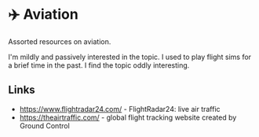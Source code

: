 # ✈️ Aviation

Assorted resources on aviation.

I'm mildly and passively interested in the topic. I used to play flight sims for a brief time in the past. I find the topic oddly interesting.

## Links

- https://www.flightradar24.com/ - FlightRadar24: live air traffic
- https://theairtraffic.com/ - global flight tracking website created by Ground Control
